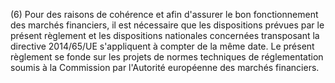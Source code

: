 (6) Pour des raisons de cohérence et afin d'assurer le bon fonctionnement des marchés financiers, il est nécessaire que les dispositions prévues par le présent règlement et les dispositions nationales concernées transposant la directive 2014/65/UE s'appliquent à compter de la même date. Le présent règlement se fonde sur les projets de normes techniques de réglementation soumis à la Commission par l'Autorité européenne des marchés financiers.